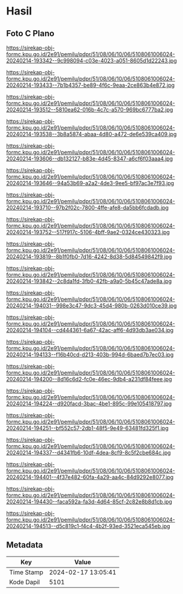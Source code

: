 # Hasil

## Foto C Plano

https://sirekap-obj-formc.kpu.go.id/2e91/pemilu/pdpr/51/08/06/10/06/5108061006024-20240214-193342--9c998094-c03e-4023-a051-8605d1d22243.jpg

https://sirekap-obj-formc.kpu.go.id/2e91/pemilu/pdpr/51/08/06/10/06/5108061006024-20240214-193433--7b1b4357-be89-4f6c-9eaa-2ce863b4e872.jpg

https://sirekap-obj-formc.kpu.go.id/2e91/pemilu/pdpr/51/08/06/10/06/5108061006024-20240214-193512--5810ea62-016b-4c7c-a570-969bc6777ba2.jpg

https://sirekap-obj-formc.kpu.go.id/2e91/pemilu/pdpr/51/08/06/10/06/5108061006024-20240214-193538--3b8a5874-abaa-4d80-a472-de6e539ca409.jpg

https://sirekap-obj-formc.kpu.go.id/2e91/pemilu/pdpr/51/08/06/10/06/5108061006024-20240214-193606--db132127-b83e-4d45-8347-a6cf6f03aaa4.jpg

https://sirekap-obj-formc.kpu.go.id/2e91/pemilu/pdpr/51/08/06/10/06/5108061006024-20240214-193646--94a53b69-a2a2-4de3-9ee5-bf97ac3e7f93.jpg

https://sirekap-obj-formc.kpu.go.id/2e91/pemilu/pdpr/51/08/06/10/06/5108061006024-20240214-193710--97b2f02c-7800-4ffe-afe8-da5bb6fcdadb.jpg

https://sirekap-obj-formc.kpu.go.id/2e91/pemilu/pdpr/51/08/06/10/06/5108061006024-20240214-193752--517f917c-5106-4bff-9ae2-0324ce430323.jpg

https://sirekap-obj-formc.kpu.go.id/2e91/pemilu/pdpr/51/08/06/10/06/5108061006024-20240214-193819--8b1f0fb0-7d16-4242-8d38-5d84549842f9.jpg

https://sirekap-obj-formc.kpu.go.id/2e91/pemilu/pdpr/51/08/06/10/06/5108061006024-20240214-193842--2c8da1fd-3fb0-42fb-a9a0-5b45c47ade8a.jpg

https://sirekap-obj-formc.kpu.go.id/2e91/pemilu/pdpr/51/08/06/10/06/5108061006024-20240214-194031--998e3c47-9dc3-45d4-980b-0263d010ce39.jpg

https://sirekap-obj-formc.kpu.go.id/2e91/pemilu/pdpr/51/08/06/10/06/5108061006024-20240214-194104--cd444361-6a67-42ac-aff6-4d93db3ae034.jpg

https://sirekap-obj-formc.kpu.go.id/2e91/pemilu/pdpr/51/08/06/10/06/5108061006024-20240214-194133--f16b40cd-d213-403b-994d-6baed7b7ec03.jpg

https://sirekap-obj-formc.kpu.go.id/2e91/pemilu/pdpr/51/08/06/10/06/5108061006024-20240214-194200--8d16c6d2-fc0e-46ec-9db4-a231df84feee.jpg

https://sirekap-obj-formc.kpu.go.id/2e91/pemilu/pdpr/51/08/06/10/06/5108061006024-20240214-194224--d920facd-3bac-4be1-895c-99e105418797.jpg

https://sirekap-obj-formc.kpu.go.id/2e91/pemilu/pdpr/51/08/06/10/06/5108061006024-20240214-194251--bf552c57-2db1-48f5-9e49-63481fd325f1.jpg

https://sirekap-obj-formc.kpu.go.id/2e91/pemilu/pdpr/51/08/06/10/06/5108061006024-20240214-194337--d4341fb6-10df-4dea-8cf9-8c5f2cbe684c.jpg

https://sirekap-obj-formc.kpu.go.id/2e91/pemilu/pdpr/51/08/06/10/06/5108061006024-20240214-194401--4f37e482-60fa-4a29-aa4c-84d9292e8077.jpg

https://sirekap-obj-formc.kpu.go.id/2e91/pemilu/pdpr/51/08/06/10/06/5108061006024-20240214-194430--faca592a-fa3d-4d64-85cf-2c82e8b8d1cb.jpg

https://sirekap-obj-formc.kpu.go.id/2e91/pemilu/pdpr/51/08/06/10/06/5108061006024-20240214-194513--d5c819c1-f4c4-4b2f-93ed-3521eca545eb.jpg


## Metadata

| Key        | Value               |
| ---------- | ------------------- |
| Time Stamp | 2024-02-17 13:05:41 |
| Kode Dapil | 5101                |



